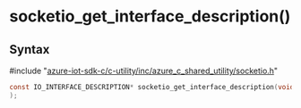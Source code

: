 # socketio_get_interface_description()

## Syntax

\#include "[azure-iot-sdk-c/c-utility/inc/azure_c_shared_utility/socketio.h](../iot-c-ref-socketio-h.md)"  
```C
const IO_INTERFACE_DESCRIPTION* socketio_get_interface_description(void
);
```

